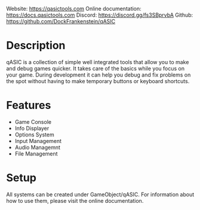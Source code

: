 Website: https://qasictools.com
Online documentation: https://docs.qasictools.com
Discord: https://discord.gg/fs3SBprvbA
Github: https://github.com/DockFrankenstein/qASIC

# Description
qASIC is a collection of simple well integrated tools that allow you to make and debug games quicker. It takes care of the basics while you focus on your game. During development it can help you debug and fix problems on the spot without having to make temporary buttons or keyboard shortcuts.

# Features
- Game Console
- Info Displayer
- Options System
- Input Management
- Audio Managemnt
- File Management

# Setup
All systems can be created under GameObject/qASIC. For information about how to use them, please visit the online documentation.